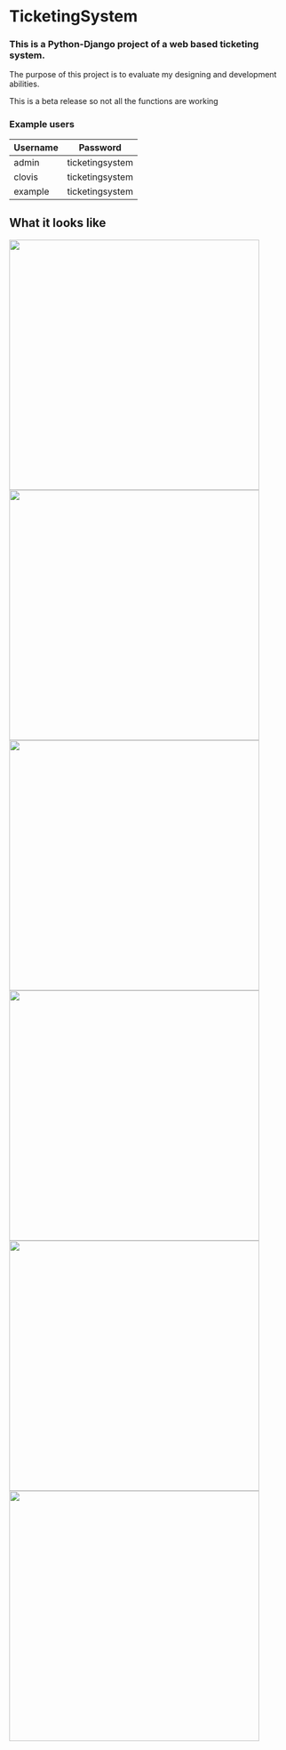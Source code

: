 # TicketingSystem

### This is a Python-Django project of a web based ticketing system.

The purpose of this project is to evaluate my designing and development abilities.

This is a beta release so not all the functions are working

### Example users

| Username                                                                    | Password
|-----------------------------------------------------------------------------|---------------------------
| admin                                                                       | ticketingsystem
| clovis                                                                      | ticketingsystem
| example                                                                     | ticketingsystem



## What it looks like

<img height="450" src="https://puu.sh/xuLbj/12165b399f.png">
<img height="450" src="https://puu.sh/xuLcP/8c3501a0d0.png">
<img height="450" src="https://puu.sh/xuLfD/1692789c57.png">
<img height="450" src="https://puu.sh/xuLgj/e7e9555130.png">
<img height="450" src="https://puu.sh/xuLdU/0386dcba90.png">
<img height="450" src="https://puu.sh/xuLeW/152e58d452.png">
